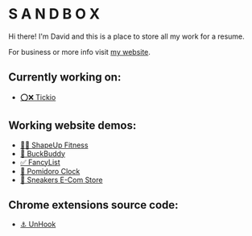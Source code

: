 # S A N D B O X

Hi there! I'm David and this is a place to store all my work for a resume.

For business or more info visit [my website](https://dawidnowacki.dev).

## Currently working on:
- [⭕❌ Tickio](https://github.com/nowacki884/sandbox/tree/main/tickio)

## Working website demos:
- [🏋️‍♀️ ShapeUp Fitness](https://shapeupfitness-dev.netlify.app)
- [💸 BuckBuddy](https://buckbuddy.netlify.app)
- [✅ FancyList](https://fancylist.netlify.app)
- [🍅 Pomidoro Clock](https://pomidoroclock.netlify.app)
- [👟 Sneakers E-Com Store](https://sneakersecomstore.netlify.app)

## Chrome extensions source code:
- [⚓ UnHook](https://github.com/nowacki884/sandbox/tree/main/unhook)

